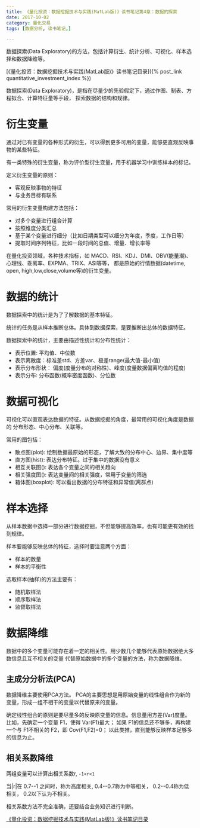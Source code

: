 ```yaml
---
title: 《量化投资：数据挖掘技术与实践(MatLab版)》读书笔记第4章：数据的探索
date: 2017-10-02
category: 量化交易
tags: [数据分析, 读书笔记,]

---
```


 数据探索(Data Exploratory)的方法，包括计算衍生、统计分析、可视化、样本选择和数据降维等。

<!-- more -->


[《量化投资：数据挖掘技术与实践(MatLab版)》读书笔记目录]({% post_link quantitative_investment_index %})

数据探索(Data Exploratory)，是指在尽量少的先验假定下，通过作图、制表、方程拟合、计算特征量等手段，
探索数据的结构和规律。

# 衍生变量

通过对已有变量的各种形式的衍生，可以得到更多可用的变量，能够更直观反映事物的某些特征。

有一类特殊的衍生变量，称为评价型衍生变量，用于机器学习中训练样本的标记。

定义衍生变量的原则：

- 客观反映事物的特征
- 与业务目标有联系

常用的衍生变量构建方法包括：

- 对多个变量进行组合计算
- 按照维度分类汇总
- 基于某个变量进行细分（比如日期类型可以细分为年度，季度，工作日等）
- 提取时间序列特征，比如一段时间的总值、增量、增长率等


在量化投资领域，各种技术指标，如 MACD、RSI、KDJ、DMI、OBV(能量潮)、心理线、乖离率、EXPMA、TRIX、ASI等等，
都是原始的行情数据(datetime, open, high,low,close,volume等)的衍生变量。

# 数据的统计

数据探索中的统计是为了了解数据的基本特征。

统计的任务是从样本推断总体。具体到数据探索，是要推断出总体的数据特征。

数据探索中的统计，主要由描述性统计和分布性统计：

- 表示位置: 平均值、中位数
- 表示离散度：标准差std、方差var、极差range(最大值-最小值)
- 表示分布形状： 偏度(度量分布的对称性)、峰度(度量数据偏离均值的程度)
- 表示分布: 分布函数(概率密度函数)、分位数


# 数据可视化

可视化可以直观表达数据的特征。从数据挖掘的角度，最常用的可视化角度是数据的
分布形态、中心分布、关联等。

常用的图包括：

- 散点图(plot): 绘制数据最原始的形态，了解大致的分布中心、边界、集中度等
- 直方图(hist): 表达分布特征。过于集中的数据没有意义
- 相互关联图(): 表达各个变量之间的相关趋向
- 相关强度图(): 表达变量间的相关强度，常用于变量的筛选
- 箱体图(boxplot): 可以看出数据的分布特征和异常值(离群点)

# 样本选择

从样本数据中选择一部分进行数据挖掘，不但能够提高效率，也有可能更有效的找到规律。

样本要能够反映总体的特征，选择时要注意两个方面：

- 样本的数量
- 样本的平衡性

选取样本(抽样)的方法主要有：

- 随机取样法
- 顺序取样法
- 监督取样法

# 数据降维

数据中的多个变量可能存在着一定的相关性。用少数几个能够代表原始数据绝大多数信息且互不相关的变量
代替原始数据中的多个变量的方法，称为数据降维。

## 主成分分析法(PCA)

数据降维主要使用PCA方法。
PCA的主要思想是用原始变量的线性组合作为新的变量，形成一组不相干的变量以代替原来的变量。

确定线性组合的原则是要尽量多的反映原变量的信息。信息量用方差(Var)度量。
比如，先确定一个变量 F1，使得 Var(F1)最大；
如果 F1的信息还不够多，再构建一个与 F1不相关的 F2，即 Cov(F1,F2)=0；
以此类推，直到能够反映样本足够多的信息为止。

## 相关系数降维

两组变量可以计算出相关系数r, `-1<r<1`

当|r|在 0.7--1 之间时，称为高度相关, 0.4--0.7称为中等相关， 0.2--0.4称为低相关，
0.2以下认为不相关。

相关系数方法不完全准确，还要结合业务知识进行判断。



[《量化投资：数据挖掘技术与实践(MatLab版)》读书笔记目录]({filename}quantitative_investment_index.md)



